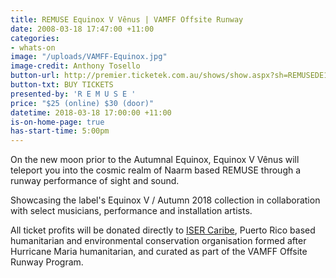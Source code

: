 ```yaml
---
title: REMUSE Equinox V Vênus | VAMFF Offsite Runway
date: 2008-03-18 17:47:00 +11:00
categories:
- whats-on
image: "/uploads/VAMFF-Equinox.jpg"
image-credit: Anthony Tosello
button-url: http://premier.ticketek.com.au/shows/show.aspx?sh=REMUSEDE18
button-txt: BUY TICKETS
presented-by: 'R E M U S E '
price: "$25 (online) $30 (door)"
datetime: 2018-03-18 17:00:00 +11:00
is-on-home-page: true
has-start-time: 5:00pm
---
```


On the new moon prior to the Autumnal Equinox, Equinox V Vênus will teleport you into the cosmic realm of Naarm based REMUSE through a runway performance of sight and sound. 

Showcasing the label's Equinox V / Autumn 2018 collection in collaboration with select musicians, performance and installation artists. 

All ticket profits will be donated directly to [ISER Caribe](https://isercaribe.org/), Puerto Rico based humanitarian and environmental conservation organisation formed after Hurricane Maria humanitarian, and curated as part of the VAMFF Offsite Runway Program.